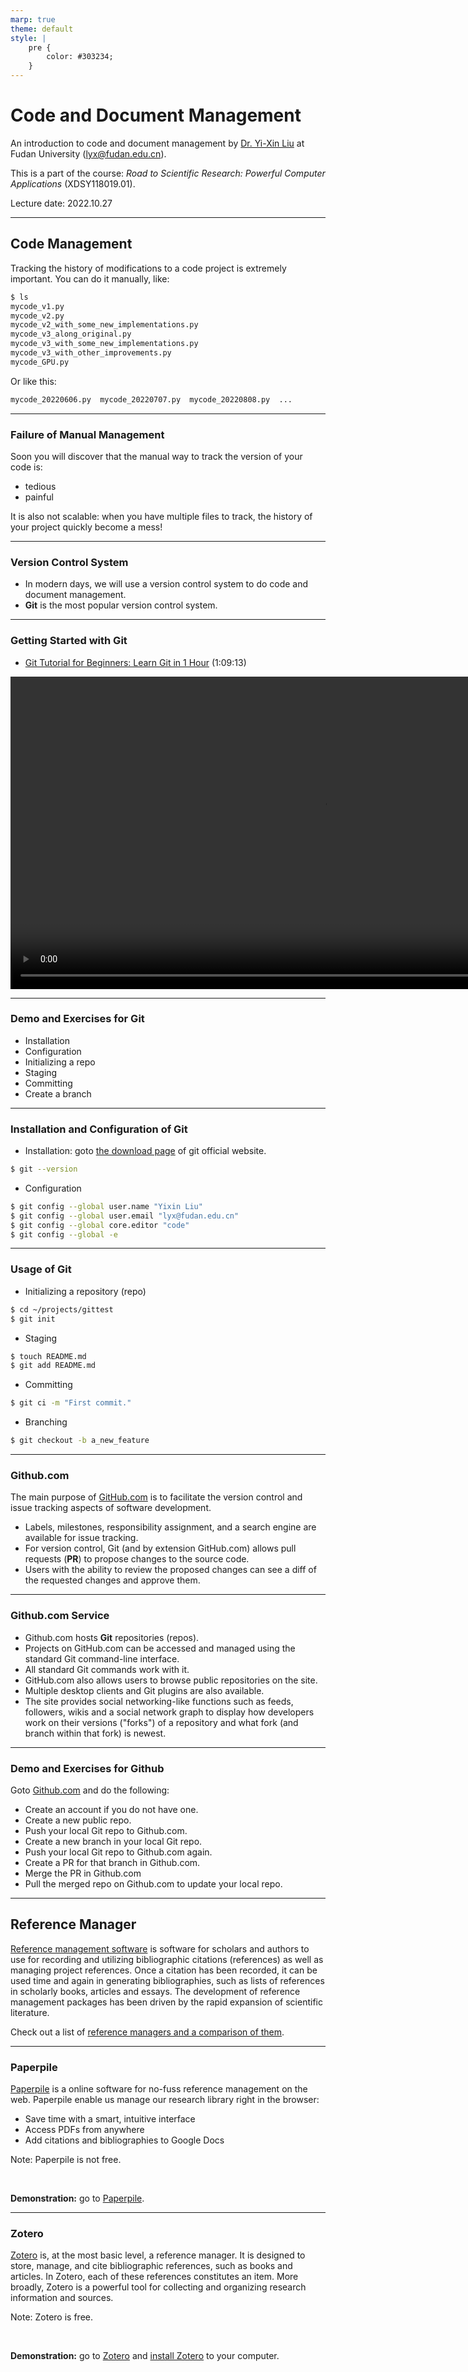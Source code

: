 ```yaml
---
marp: true
theme: default
style: |
    pre {
        color: #303234;
    }
---
```


<!--
backgroundColor: #191a2e
color: skyblue
-->
# Code and Document Management

An introduction to code and document management by [Dr. Yi-Xin Liu](http://www.yxliu.group) at Fudan University (lyx@fudan.edu.cn).

This is a part of the course: *Road to Scientific Research: Powerful Computer Applications* (XDSY118019.01).

Lecture date: 2022.10.27

---

<!-- _paginate: true -->
## Code Management

Tracking the history of modifications to a code project is extremely important. You can do it manually, like:

```bash
$ ls
mycode_v1.py
mycode_v2.py
mycode_v2_with_some_new_implementations.py
mycode_v3_along_original.py
mycode_v3_with_some_new_implementations.py
mycode_v3_with_other_improvements.py
mycode_GPU.py
```

Or like this:

```bash
mycode_20220606.py  mycode_20220707.py  mycode_20220808.py  ...
```

---

### Failure of Manual Management

Soon you will discover that the manual way to track the version of your code is:

- tedious
- painful

It is also not scalable: when you have multiple files to track, the history of your project quickly become a mess!

---

### Version Control System

- In modern days, we will use a version control system to do code and document management.
- **Git** is the most popular version control system.

---

### Getting Started with Git

- [Git Tutorial for Beginners: Learn Git in 1 Hour](https://youtu.be/8JJ101D3knE) (1:09:13)

<video height="500" controls>
    <source src="git.mp4">
</video>

---

### Demo and Exercises for Git

- Installation
- Configuration
- Initializing a repo
- Staging
- Committing
- Create a branch

---

### Installation and Configuration of Git

- Installation: goto [the download page](https://www.git-scm.com/downloads) of git official website.

```bash
$ git --version
```

- Configuration

```bash
$ git config --global user.name "Yixin Liu"
$ git config --global user.email "lyx@fudan.edu.cn"
$ git config --global core.editor "code"
$ git config --global -e
```

---

### Usage of Git

- Initializing a repository (repo)

```bash
$ cd ~/projects/gittest
$ git init
```

- Staging

```bash
$ touch README.md
$ git add README.md
```

- Committing

```bash
$ git ci -m "First commit."
```

- Branching

```bash
$ git checkout -b a_new_feature
```

---

### Github.com

The main purpose of [GitHub.com](https://github.com/) is to facilitate the version control and issue tracking aspects of software development.

- Labels, milestones, responsibility assignment, and a search engine are available for issue tracking.
- For version control, Git (and by extension GitHub.com) allows pull requests (**PR**) to propose changes to the source code.
- Users with the ability to review the proposed changes can see a diff of the requested changes and approve them.

---

### Github.com Service

- Github.com hosts **Git** repositories (repos).
- Projects on GitHub.com can be accessed and managed using the standard Git command-line interface.
- All standard Git commands work with it.
- GitHub.com also allows users to browse public repositories on the site.
- Multiple desktop clients and Git plugins are also available.
- The site provides social networking-like functions such as feeds, followers, wikis and a social network graph to display how developers work on their versions ("forks") of a repository and what fork (and branch within that fork) is newest.

---

### Demo and Exercises for Github

Goto [Github.com](https://github.com/) and do the following:

- Create an account if you do not have one.
- Create a new public repo.
- Push your local Git repo to Github.com.
- Create a new branch in your local Git repo.
- Push your local Git repo to Github.com again.
- Create a PR for that branch in Github.com.
- Merge the PR in Github.com
- Pull the merged repo on Github.com to update your local repo.

---

## Reference Manager

[Reference management software](https://en.wikipedia.org/wiki/Reference_management_software) is software for scholars and authors to use for recording and utilizing bibliographic citations (references) as well as managing project references. Once a citation has been recorded, it can be used time and again in generating bibliographies, such as lists of references in scholarly books, articles and essays. The development of reference management packages has been driven by the rapid expansion of scientific literature.

Check out a list of [reference managers and a comparison of them](https://en.wikipedia.org/wiki/Comparison_of_reference_management_software).

---

### Paperpile

[Paperpile](https://paperpile.com/?welcome) is a online software for no-fuss reference management on the web. Paperpile enable us manage our research library right in the browser:

- Save time with a smart, intuitive interface
- Access PDFs from anywhere
- Add citations and bibliographies to Google Docs

Note: Paperpile is not free.

</br>

**Demonstration:** go to [Paperpile](https://paperpile.com/?welcome).

---

### Zotero

[Zotero](https://www.zotero.org/) is, at the most basic level, a reference manager. It is designed to store, manage, and cite bibliographic references, such as books and articles. In Zotero, each of these references constitutes an item. More broadly, Zotero is a powerful tool for collecting and organizing research information and sources.

Note: Zotero is free.

</br>

**Demonstration:** go to [Zotero](https://www.zotero.org/) and [install Zotero](https://www.zotero.org/download/) to your computer.
